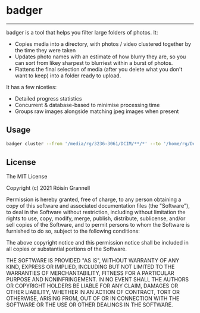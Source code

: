 
# badger
---

badger is a tool that helps you filter large folders of photos. It:

- Copies media into a directory, with photos / video clustered together by the time they were taken
- Updates photo names with an estimate of how blurry they are, so you can sort from likey sharpest to blurriest within a burst of photos.
- Flattens the final selection of media (after you delete what you don't want to keep) into a folder ready to upload.

It has a few niceties:

- Detailed progress statistics
- Concurrent & database-based to minimise processing time
- Groups raw images alongside matching jpeg images when present

## Usage

```bash
badger cluster --from '/media/rg/3236-3061/DCIM/**/*' --to '/home/rg/Desktop/resources' --max-seconds-diff 4
```

## License

The MIT License

Copyright (c) 2021 Róisín Grannell

Permission is hereby granted, free of charge, to any person obtaining a copy of this software and associated documentation files (the "Software"), to deal in the Software without restriction, including without limitation the rights to use, copy, modify, merge, publish, distribute, sublicense, and/or sell copies of the Software, and to permit persons to whom the Software is furnished to do so, subject to the following conditions:

The above copyright notice and this permission notice shall be included in all copies or substantial portions of the Software.

THE SOFTWARE IS PROVIDED "AS IS", WITHOUT WARRANTY OF ANY KIND, EXPRESS OR IMPLIED, INCLUDING BUT NOT LIMITED TO THE WARRANTIES OF MERCHANTABILITY, FITNESS FOR A PARTICULAR PURPOSE AND NONINFRINGEMENT. IN NO EVENT SHALL THE AUTHORS OR COPYRIGHT HOLDERS BE LIABLE FOR ANY CLAIM, DAMAGES OR OTHER LIABILITY, WHETHER IN AN ACTION OF CONTRACT, TORT OR OTHERWISE, ARISING FROM, OUT OF OR IN CONNECTION WITH THE SOFTWARE OR THE USE OR OTHER DEALINGS IN THE SOFTWARE.
